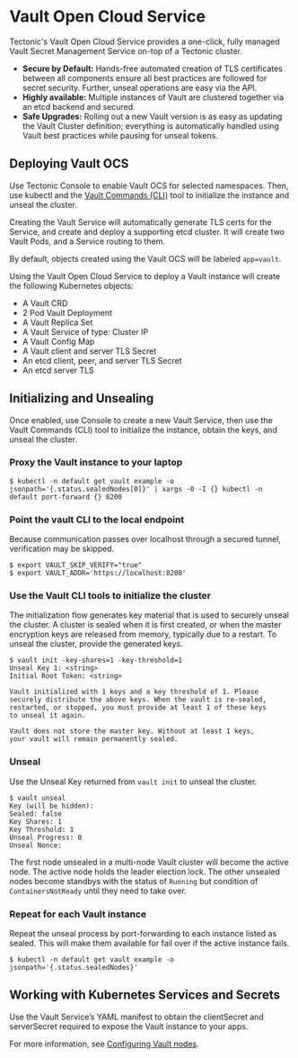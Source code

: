 # Vault Open Cloud Service

Tectonic's Vault Open Cloud Service provides a one-click, fully managed Vault Secret Management Service on-top of a Tectonic cluster.

* **Secure by Default:** Hands-free automated creation of TLS certificates between all components ensure all best practices are followed for secret security. Further, unseal operations are easy via the API.
* **Highly available:** Multiple instances of Vault are clustered together via an etcd backend and secured.
* **Safe Upgrades:** Rolling out a new Vault version is as easy as updating the Vault Cluster definition; everything is automatically handled using Vault best practices while pausing for unseal tokens.

## Deploying Vault OCS

Use Tectonic Console to enable Vault OCS for selected namespaces. Then, use kubectl and the [Vault Commands (CLI)][vault-cli] tool to initialize the instance and unseal the cluster.

Creating the Vault Service will automatically generate TLS certs for the Service, and create and deploy a supporting etcd cluster. It will create two Vault Pods, and a Service routing to them.

By default, objects created using the Vault OCS will be labeled `app=vault`.

Using the Vault Open Cloud Service to deploy a Vault instance will create the following Kubernetes objects:
* A Vault CRD
* 2 Pod Vault Deployment
* A Vault Replica Set
* A Vault Service of type: Cluster IP
* A Vault Config Map
* A Vault client and server TLS Secret
* An etcd client, peer, and server TLS Secret
* An etcd server TLS

## Initializing and Unsealing

Once enabled, use Console to create a new Vault Service, then use the Vault Commands (CLI) tool to initialize the instance, obtain the keys, and unseal the cluster.

### Proxy the Vault instance to your laptop

```
$ kubectl -n default get vault example -o jsonpath='{.status.sealedNodes[0]}' | xargs -0 -I {} kubectl -n default port-forward {} 8200
```

### Point the vault CLI to the local endpoint

Because communication passes over localhost through a secured tunnel, verification may be skipped.

```
$ export VAULT_SKIP_VERIFY="true"
$ export VAULT_ADDR='https://localhost:8200'
```

### Use the Vault CLI tools to initialize the cluster

The initialization flow generates key material that is used to securely unseal the cluster. A cluster is sealed when it is first created, or when the master encryption keys are released from memory, typically due to a restart. To unseal the cluster, provide the generated keys.

```
$ vault init -key-shares=1 -key-threshold=1
Unseal Key 1: <string>
Initial Root Token: <string>

Vault initialized with 1 keys and a key threshold of 1. Please
securely distribute the above keys. When the vault is re-sealed,
restarted, or stopped, you must provide at least 1 of these keys
to unseal it again.

Vault does not store the master key. Without at least 1 keys,
your vault will remain permanently sealed.
```

### Unseal

Use the Unseal Key returned from `vault init` to unseal the cluster.

```
$ vault unseal
Key (will be hidden):
Sealed: false
Key Shares: 1
Key Threshold: 1
Unseal Progress: 0
Unseal Nonce:
```

The first node unsealed in a multi-node Vault cluster will become the active node. The active node holds the leader election lock. The other unsealed nodes become standbys with the status of `Running` but condition of `ContainersNotReady` until they need to take over.

### Repeat for each Vault instance

Repeat the unseal process by port-forwarding to each instance listed as sealed. This will make them available for fail over if the active instance fails.

```
$ kubectl -n default get vault example -o jsonpath='{.status.sealedNodes}'
```

## Working with Kubernetes Services and Secrets

Use the Vault Service’s YAML manifest to obtain the clientSecret and serverSecret required to expose the Vault instance to your apps.

For more information, see [Configuring Vault nodes][configure-vault].


[configure-vault]: https://github.com/coreos-inc/vault-operator/blob/master/doc/user/vault.md
[vault-cli]: https://www.vaultproject.io/docs/install/index.html
